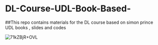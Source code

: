 # DL-Course-UDL-Book-Based-
##This repo contains materials for the DL course based on simon prince UDL books , slides and codes


![71kZBjR+OVL](https://github.com/user-attachments/assets/8f926f9c-7b54-49dd-99b5-42ba9e25fe01)


